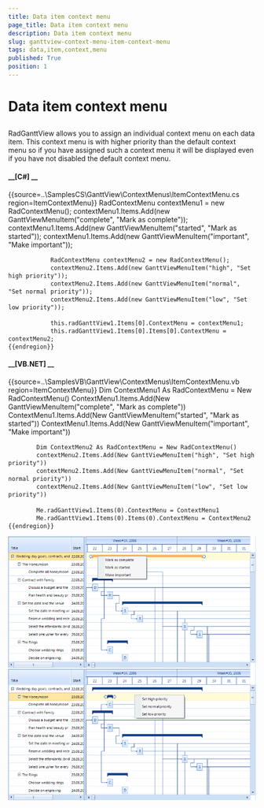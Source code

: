 ```yaml
---
title: Data item context menu
page_title: Data item context menu
description: Data item context menu
slug: ganttview-context-menu-item-context-menu
tags: data,item,context,menu
published: True
position: 1
---
```


# Data item context menu



## 

RadGanttView allows you to assign an individual context menu on each data item. This context menu is with higher priority
          than the default context menu so if you have assigned such a context menu it will be displayed even if you have not disabled the
          default context menu.
        

#### __[C#] __

{{source=..\SamplesCS\GanttView\ContextMenus\ItemContextMenu.cs region=ItemContextMenu}}
	            RadContextMenu contextMenu1 = new RadContextMenu();
	            contextMenu1.Items.Add(new GanttViewMenuItem("complete", "Mark as complete"));
	            contextMenu1.Items.Add(new GanttViewMenuItem("started", "Mark as started"));
	            contextMenu1.Items.Add(new GanttViewMenuItem("important", "Make important"));
	
	            RadContextMenu contextMenu2 = new RadContextMenu();
	            contextMenu2.Items.Add(new GanttViewMenuItem("high", "Set high priority"));
	            contextMenu2.Items.Add(new GanttViewMenuItem("normal", "Set normal priority"));
	            contextMenu2.Items.Add(new GanttViewMenuItem("low", "Set low priority"));
	
	            this.radGanttView1.Items[0].ContextMenu = contextMenu1;
	            this.radGanttView1.Items[0].Items[0].ContextMenu = contextMenu2;
	{{endregion}}



#### __[VB.NET] __

{{source=..\SamplesVB\GanttView\ContextMenus\ItemContextMenu.vb region=ItemContextMenu}}
	        Dim ContextMenu1 As RadContextMenu = New RadContextMenu()
	        ContextMenu1.Items.Add(New GanttViewMenuItem("complete", "Mark as complete"))
	        ContextMenu1.Items.Add(New GanttViewMenuItem("started", "Mark as started"))
	        ContextMenu1.Items.Add(New GanttViewMenuItem("important", "Make important"))
	
	        Dim ContextMenu2 As RadContextMenu = New RadContextMenu()
	        contextMenu2.Items.Add(New GanttViewMenuItem("high", "Set high priority"))
	        contextMenu2.Items.Add(New GanttViewMenuItem("normal", "Set normal priority"))
	        contextMenu2.Items.Add(New GanttViewMenuItem("low", "Set low priority"))
	
	        Me.radGanttView1.Items(0).ContextMenu = ContextMenu1
	        Me.radGanttView1.Items(0).Items(0).ContextMenu = ContextMenu2
	{{endregion}}

![ganttview-context-menu-item-context-menu 001](images/ganttview-context-menu-item-context-menu001.png)![ganttview-context-menu-item-context-menu 002](images/ganttview-context-menu-item-context-menu002.png)
